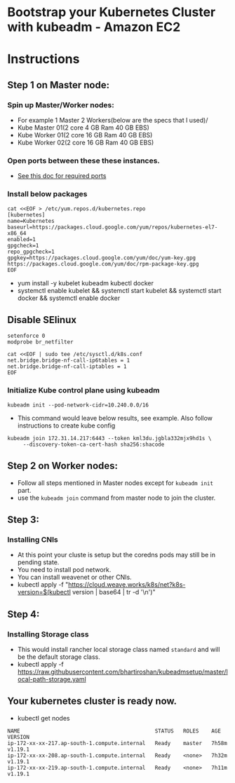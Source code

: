 # Bootstrap your Kubernetes Cluster with kubeadm - Amazon EC2 

# Instructions 

## Step 1 on Master node:

### Spin up Master/Worker nodes:
- For example 1 Master 2 Workers(below are the specs that I used)/
- Kube Master 01(2 core 4 GB Ram 40 GB EBS)
- Kube Worker 01(2 core 16 GB Ram 40 GB EBS)
- Kube Worker 02(2 core 16 GB Ram 40 GB EBS)

### Open ports between these these instances.

- [See this doc for required ports](https://kubernetes.io/docs/setup/production-environment/tools/kubeadm/install-kubeadm/#check-required-ports)

### Install below packages

```
cat <<EOF > /etc/yum.repos.d/kubernetes.repo
[kubernetes]
name=Kubernetes
baseurl=https://packages.cloud.google.com/yum/repos/kubernetes-el7-x86_64
enabled=1
gpgcheck=1
repo_gpgcheck=1
gpgkey=https://packages.cloud.google.com/yum/doc/yum-key.gpg https://packages.cloud.google.com/yum/doc/rpm-package-key.gpg
EOF
```

- yum install -y kubelet kubeadm kubectl docker 
- systemctl enable kubelet && systemctl start kubelet && systemctl start docker && systemctl enable docker

## Disable SElinux
```
setenforce 0
modprobe br_netfilter

cat <<EOF | sudo tee /etc/sysctl.d/k8s.conf
net.bridge.bridge-nf-call-ip6tables = 1
net.bridge.bridge-nf-call-iptables = 1
EOF
```

### Initialize Kube control plane using kubeadm

```kubeadm init --pod-network-cidr=10.240.0.0/16```
- This command would leave below results, see example. Also follow instructions to create kube config
```
kubeadm join 172.31.14.217:6443 --token kml3du.jgbla332mjx9hd1s \
     --discovery-token-ca-cert-hash sha256:shacode 
```

## Step 2 on Worker nodes:
- Follow all steps mentioned in Master nodes except for `kubeadm init` part. 
- use the `kubeadm join` command from master node to join the cluster. 

## Step 3:

### Installing CNIs

- At this point your cluste is setup but the coredns pods may still be in pending state. 
- You need to install pod network. 
- You can install weavenet or other CNIs. 
-  kubectl apply -f "https://cloud.weave.works/k8s/net?k8s-version=$(kubectl version | base64 | tr -d '\n')"

## Step 4:

### Installing Storage class

- This would install rancher local storage class named `standard` and will be the default storage class.  
- kubectl apply -f https://raw.githubusercontent.com/bhartiroshan/kubeadmsetup/master/local-path-storage.yaml

## Your kubernetes cluster is ready now. 

- kubectl get nodes

```
NAME                                           STATUS   ROLES    AGE     VERSION
ip-172-xx-xx-217.ap-south-1.compute.internal   Ready    master   7h58m   v1.19.1
ip-172-xx-xx-208.ap-south-1.compute.internal   Ready    <none>   7h32m   v1.19.1
ip-172-xx-xx-219.ap-south-1.compute.internal   Ready    <none>   7h11m   v1.19.1
```
